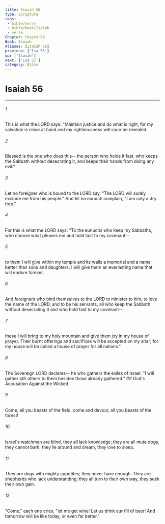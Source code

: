 ```yaml
---
title: Isaiah 56
type: Scripture
tags:
 - bible/verse
 - bible/book/Isaiah
 - verse
Chapter: Chapter56
Book: Isaiah
Aliases: [Isaiah 56]
previous: ['Isa 55']
up: ['Isaiah']
next: ['Isa 57']
category: Bible
---
```

# Isaiah 56

***


###### 1 
This is what the LORD says: "Maintain justice and do what is right, for my salvation is close at hand and my righteousness will soon be revealed. 

###### 2 
Blessed is the one who does this-- the person who holds it fast, who keeps the Sabbath without desecrating it, and keeps their hands from doing any evil." 

###### 3 
Let no foreigner who is bound to the LORD say, "The LORD will surely exclude me from his people." And let no eunuch complain, "I am only a dry tree." 

###### 4 
For this is what the LORD says: "To the eunuchs who keep my Sabbaths, who choose what pleases me and hold fast to my covenant-- 

###### 5 
to them I will give within my temple and its walls a memorial and a name better than sons and daughters; I will give them an everlasting name that will endure forever. 

###### 6 
And foreigners who bind themselves to the LORD to minister to him, to love the name of the LORD, and to be his servants, all who keep the Sabbath without desecrating it and who hold fast to my covenant-- 

###### 7 
these I will bring to my holy mountain and give them joy in my house of prayer. Their burnt offerings and sacrifices will be accepted on my altar; for my house will be called a house of prayer for all nations." 

###### 8 
The Sovereign LORD declares-- he who gathers the exiles of Israel: "I will gather still others to them besides those already gathered." ## God's Accusation Against the Wicked 

###### 9 
Come, all you beasts of the field, come and devour, all you beasts of the forest! 

###### 10 
Israel's watchmen are blind, they all lack knowledge; they are all mute dogs, they cannot bark; they lie around and dream, they love to sleep. 

###### 11 
They are dogs with mighty appetites; they never have enough. They are shepherds who lack understanding; they all turn to their own way, they seek their own gain. 

###### 12 
"Come," each one cries, "let me get wine! Let us drink our fill of beer! And tomorrow will be like today, or even far better." 
